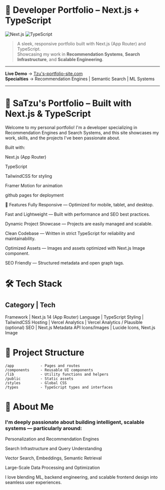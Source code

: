 # 🧠 Developer Portfolio – Next.js + TypeScript

![Next.js](https://img.shields.io/badge/Next.js-000?style=for-the-badge&logo=nextdotjs&logoColor=white)
![TypeScript](https://img.shields.io/badge/TypeScript-007ACC?style=for-the-badge&logo=typescript&logoColor=white)

> A sleek, responsive portfolio built with Next.js (App Router) and TypeScript.  
> Showcasing my work in **Recommendation Systems**, **Search Infrastructure**, and **Scalable Engineering**.


---

**Live Demo** → [Tzu's-portfolio-site.com]( https://satzurajkumar.github.io/tzus-portfolio/)  
**Specialties** → Recommendation Engines | Semantic Search | ML Systems

---


# 🧠 SaTzu's Portfolio – Built with Next.js & TypeScript
Welcome to my personal portfolio!
I'm a developer specializing in Recommendation Engines and Search Systems, and this site showcases my work, skills, and the projects I've been passionate about.

Built with:

Next.js (App Router)

TypeScript

TailwindCSS for styling

Framer Motion for animation

github pages for deployment

🚀 Features
Fully Responsive — Optimized for mobile, tablet, and desktop.

Fast and Lightweight — Built with performance and SEO best practices.

Dynamic Project Showcase — Projects are easily managed and scalable.

Clean Codebase — Written in strict TypeScript for reliability and maintainability.

Optimized Assets — Images and assets optimized with Next.js Image component.

SEO Friendly — Structured metadata and open graph tags.

# 🛠️ Tech Stack
## Category | Tech
Framework | Next.js 14 (App Router)
Language | TypeScript
Styling | TailwindCSS
Hosting | Vercel
Analytics | Vercel Analytics / Plausible (optional)
SEO | Next.js Metadata API
Icons/Images | Lucide Icons, Next.js Image

# 📂 Project Structure
```
/app            - Pages and routes
/components     - Reusable UI components
/lib            - Utility functions and helpers
/public         - Static assets
/styles         - Global CSS
/types          - TypeScript types and interfaces
```



# 📖 About Me
### I'm deeply passionate about building intelligent, scalable systems — particularly around:

Personalization and Recommendation Engines

Search Infrastructure and Query Understanding

Vector Search, Embeddings, Semantic Retrieval

Large-Scale Data Processing and Optimization

I love blending ML, backend engineering, and scalable frontend design into seamless user experiences.
